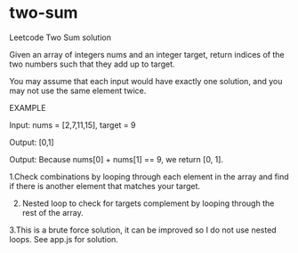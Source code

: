 # two-sum
Leetcode Two Sum solution

Given an array of integers nums and an integer target, return indices of the two numbers such that they add up to target.

You may assume that each input would have exactly one solution, and you may not use the same element twice.

EXAMPLE

Input: nums = [2,7,11,15], target = 9

Output: [0,1]

Output: Because nums[0] + nums[1] == 9, we return [0, 1].

1.Check combinations by looping through each element in the array and find if there is another element that matches your target.

2. Nested loop to check for targets complement by looping through the rest of the array. 

3.This is a brute force solution, it can be improved so I do not use nested loops. See app.js for solution.
